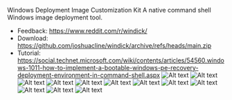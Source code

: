 Windows Deployment Image Customization Kit
A native command shell Windows image deployment tool.
- Feedback: https://www.reddit.com/r/windick/
- Download: https://github.com/joshuacline/windick/archive/refs/heads/main.zip
- Tutorial: https://social.technet.microsoft.com/wiki/contents/articles/54560.windows-1011-how-to-implement-a-bootable-windows-pe-recovery-deployment-environment-in-command-shell.aspx
![Alt text](/png/00.png "00")
![Alt text](/png/01.png "01")
![Alt text](/png/02.png "02")
![Alt text](/png/03.png "03")
![Alt text](/png/04.png "04")
![Alt text](/png/05.png "05")
![Alt text](/png/06.png "06")
![Alt text](/png/07.png "07")
![Alt text](/png/08.png "08")
![Alt text](/png/09.png "09")
![Alt text](/png/10.png "10")
![Alt text](/png/11.png "11")
